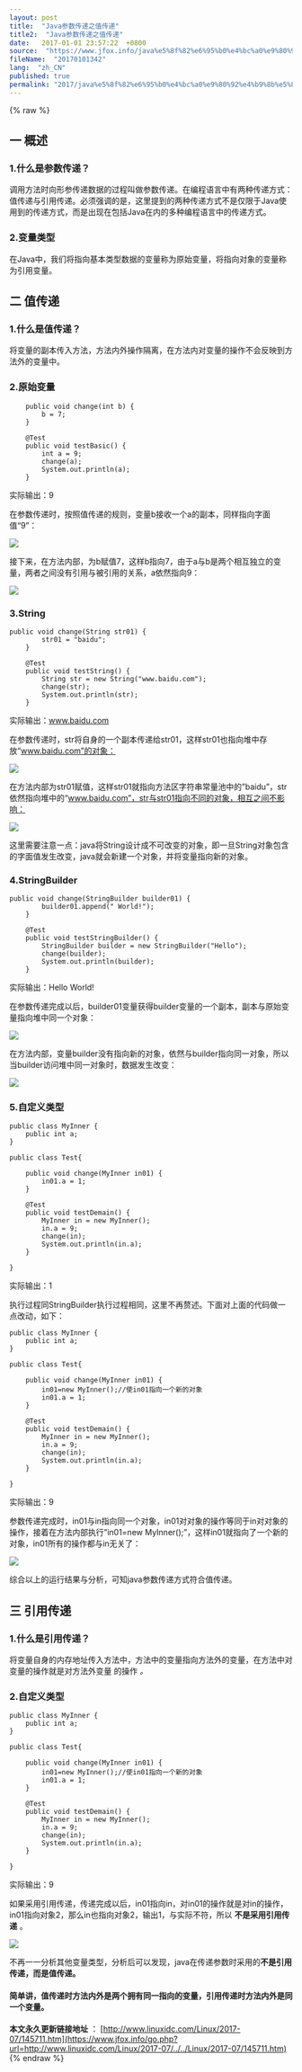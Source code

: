 ```yaml
---
layout: post
title:  "Java参数传递之值传递"
title2:  "Java参数传递之值传递"
date:   2017-01-01 23:57:22  +0800
source:  "https://www.jfox.info/java%e5%8f%82%e6%95%b0%e4%bc%a0%e9%80%92%e4%b9%8b%e5%80%bc%e4%bc%a0%e9%80%92.html"
fileName:  "20170101342"
lang:  "zh_CN"
published: true
permalink: "2017/java%e5%8f%82%e6%95%b0%e4%bc%a0%e9%80%92%e4%b9%8b%e5%80%bc%e4%bc%a0%e9%80%92.html"
---
```

{% raw %}
## 一 概述

### 1.什么是参数传递？

调用方法时向形参传递数据的过程叫做参数传递。在编程语言中有两种传递方式：值传递与引用传递。必须强调的是，这里提到的两种传递方式不是仅限于Java使用到的传递方式，而是出现在包括Java在内的多种编程语言中的传递方式。

### 2.变量类型

在Java中，我们将指向基本类型数据的变量称为原始变量，将指向对象的变量称为引用变量。

## 二 值传递

### 1.什么是值传递？

将变量的副本传入方法，方法内外操作隔离，在方法内对变量的操作不会反映到方法外的变量中。

### 2.原始变量

        public void change(int b) {
            b = 7;
        }
    
        @Test
        public void testBasic() {
            int a = 9;
            change(a);
            System.out.println(a);
        }

实际输出：9

在参数传递时，按照值传递的规则，变量b接收一个a的副本，同样指向字面值“9”：

![](fc4d161.png)

接下来，在方法内部，为b赋值7，这样b指向7，由于a与b是两个相互独立的变量，两者之间没有引用与被引用的关系，a依然指向9：

![](d7990fb.png)

### 3.String

    public void change(String str01) {
            str01 = "baidu";
        }
    
        @Test
        public void testString() {
            String str = new String("www.baidu.com");
            change(str);
            System.out.println(str);
        }

实际输出：www.baidu.com

在参数传递时，str将自身的一个副本传递给str01，这样str01也指向堆中存放“www.baidu.com”的对象：

![](741f571.png)

在方法内部为str01赋值，这样str01就指向方法区字符串常量池中的”baidu”，str依然指向堆中的“www.baidu.com”，str与str01指向不同的对象，相互之间不影响：

![](b2d3cd1.png)

这里需要注意一点：java将String设计成不可改变的对象，即一旦String对象包含的字面值发生改变，java就会新建一个对象，并将变量指向新的对象。

### 4.StringBuilder

    public void change(StringBuilder builder01) {
            builder01.append(" World!");
        }
    
        @Test
        public void testStringBuilder() {
            StringBuilder builder = new StringBuilder("Hello");
            change(builder);
            System.out.println(builder);
        }

实际输出：Hello World!

在参数传递完成以后，builder01变量获得builder变量的一个副本，副本与原始变量指向堆中同一个对象：

![](66c7b6b.png)

在方法内部，变量builder没有指向新的对象，依然与builder指向同一对象，所以当builder访问堆中同一对象时，数据发生改变：

![](0069be5.png)

### 5.自定义类型

    public class MyInner {
        public int a;
    }
    
    public class Test{
    
        public void change(MyInner in01) {
            in01.a = 1;
        }
    
        @Test
        public void testDemain() {
            MyInner in = new MyInner();
            in.a = 9;
            change(in);
            System.out.println(in.a);
        }
    
    }

实际输出：1

执行过程同StringBuilder执行过程相同，这里不再赘述。下面对上面的代码做一点改动，如下：

    public class MyInner {
        public int a;
    }
    
    public class Test{
    
        public void change(MyInner in01) {
            in01=new MyInner();//使in01指向一个新的对象
            in01.a = 1;
        }
    
        @Test
        public void testDemain() {
            MyInner in = new MyInner();
            in.a = 9;
            change(in);
            System.out.println(in.a);
        }
    
    }

实际输出：9

参数传递完成时，in01与in指向同一个对象，in01对对象的操作等同于in对对象的操作，接着在方法内部执行”in01=new MyInner();”，这样in01就指向了一个新的对象，in01所有的操作都与in无关了：

![](53da8d6.png)

综合以上的运行结果与分析，可知java参数传递方式符合值传递。

## 三 引用传递

### 1.什么是引用传递？

将变量自身的内存地址传入方法中，方法中的变量指向方法外的变量，在方法中对变量的操作就是对方法外变量 的操作 *。*

### 2.自定义类型

    public class MyInner {
        public int a;
    }
    
    public class Test{
    
        public void change(MyInner in01) {
            in01=new MyInner();//使in01指向一个新的对象
            in01.a = 1;
        }
    
        @Test
        public void testDemain() {
            MyInner in = new MyInner();
            in.a = 9;
            change(in);
            System.out.println(in.a);
        }
    
    }

实际输出：9

 如果采用引用传递，传递完成以后，in01指向in，对in01的操作就是对in的操作，in01指向对象2，那么in也指向对象2，输出1，与实际不符，所以 **不是采用引用传递** 。 

![](61064b0.png)

不再一一分析其他变量类型，分析后可以发现，java在传递参数时采用的**不是引用传递，而是值传递。**

#### 简单讲，值传递时方法内外是两个拥有同一指向的变量，引用传递时方法内外是同一个变量。

**本文永久更新链接地址** ： [http://www.linuxidc.com/Linux/2017-07/145711.htm](https://www.jfox.info/go.php?url=http://www.linuxidc.com/Linux/2017-07/../../Linux/2017-07/145711.htm)
{% endraw %}